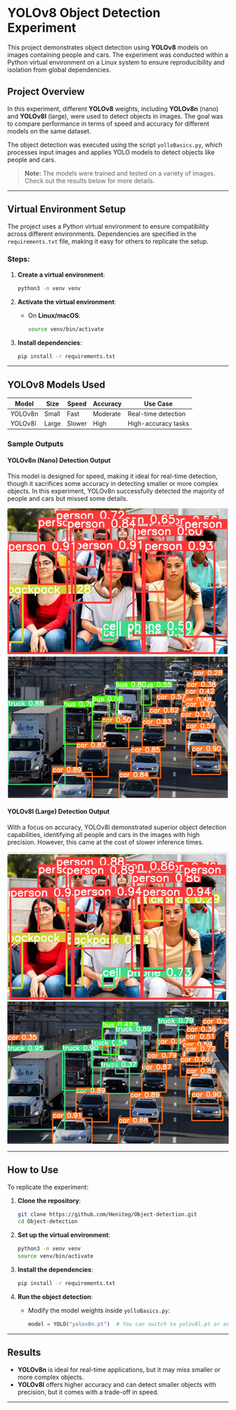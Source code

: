 # YOLOv8 Object Detection Experiment

This project demonstrates object detection using **YOLOv8** models on images containing people and cars. The experiment was conducted within a Python virtual environment on a Linux system to ensure reproducibility and isolation from global dependencies.

## Project Overview

In this experiment, different **YOLOv8** weights, including **YOLOv8n** (nano) and **YOLOv8l** (large), were used to detect objects in images. The goal was to compare performance in terms of speed and accuracy for different models on the same dataset.

The object detection was executed using the script `yolloBasics.py`, which processes input images and applies YOLO models to detect objects like people and cars.

> **Note:** The models were trained and tested on a variety of images. Check out the results below for more details.

---

## Virtual Environment Setup

The project uses a Python virtual environment to ensure compatibility across different environments. Dependencies are specified in the `requirements.txt` file, making it easy for others to replicate the setup.

### Steps:
1. **Create a virtual environment**:
    ```bash
    python3 -m venv venv
    ```

2. **Activate the virtual environment**:
    - On **Linux/macOS**:
        ```bash
        source venv/bin/activate
        ```

3. **Install dependencies**:
    ```bash
    pip install -r requirements.txt
    ```

---

## YOLOv8 Models Used

| Model     | Size  | Speed | Accuracy | Use Case              |
| --------- | ----- | ----- | -------- | --------------------- |
| YOLOv8n   | Small | Fast  | Moderate | Real-time detection    |
| YOLOv8l   | Large | Slower| High     | High-accuracy tasks    |

### Sample Outputs

#### **YOLOv8n (Nano) Detection Output**
This model is designed for speed, making it ideal for real-time detection, though it sacrifices some accuracy in detecting smaller or more complex objects. In this experiment, YOLOv8n successfully detected the majority of people and cars but missed some details.

![YOLOv8n People_Detection_Output](https://github.com/Heniteg/Object-detection/blob/main/scripts/Running-Yolo/outputs/yolov8n_people_detection.png)
![YOLOv8n Cars_Detection_Output](https://github.com/Heniteg/Object-detection/blob/main/scripts/Running-Yolo/outputs/yolov8n_cars_detection.png)

#### **YOLOv8l (Large) Detection Output**
With a focus on accuracy, YOLOv8l demonstrated superior object detection capabilities, identifying all people and cars in the images with high precision. However, this came at the cost of slower inference times.

![YOLOv8l People_Detection_Output](https://github.com/Heniteg/Object-detection/blob/main/scripts/Running-Yolo/outputs/yolov8l_people_detection.png)
![YOLOv8l Cars_Detection_Output](https://github.com/Heniteg/Object-detection/blob/main/scripts/Running-Yolo/outputs/yolov8l_cars_detection.png)

---

## How to Use

To replicate the experiment:

1. **Clone the repository**:
    ```bash
    git clone https://github.com/Heniteg/Object-detection.git
    cd Object-detection
    ```

2. **Set up the virtual environment**:
    ```bash
    python3 -m venv venv
    source venv/bin/activate
    ```

3. **Install the dependencies**:
    ```bash
    pip install -r requirements.txt
    ```

4. **Run the object detection**:
    - Modify the model weights inside `yolloBasics.py`:
        ```python
        model = YOLO("yolov8n.pt")  # You can switch to yolov8l.pt or any other model
        ```

---

## Results

- **YOLOv8n** is ideal for real-time applications, but it may miss smaller or more complex objects.
- **YOLOv8l** offers higher accuracy and can detect smaller objects with precision, but it comes with a trade-off in speed.

---

